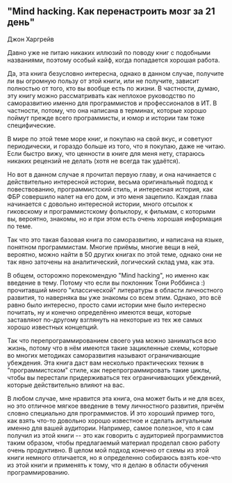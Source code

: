## "Mind hacking. Как перенастроить мозг за 21 день"

Джон Харгрейв

Давно уже не питаю никаких иллюзий по поводу книг с подобными названиями, поэтому особый кайф, когда попадается хорошая работа.

Да, эта книга безусловно интересна, однако в данном случае, получите ли вы огромную пользу от этой книги, или не получите, зависит полностью от того, кто вы вообще есть по жизни. В частности, думаю, эту книгу можно рассматривать как неплохое руководство по саморазвитию именно для программистов и профессионалов в ИТ. В частности, потому, что она написана в терминах, которые хорошо поймут прежде всего программисты, и юмор и истории там тоже специфические.

В мире по этой теме море книг, и покупаю на свой вкус, и советуют периодически, и гораздо больше из того, что я покупаю, даже не читаю. Если быстро вижу, что ценности в книге для меня нету, стараюсь никаких рецензий не делать (хотя не всегда так удаётся).

Но вот в данном случае я прочитал первую главу, и она начинается с действительно интересной истории, весьма оригинальный подход к повествованию, программистский стиль, и интересная история, как ФБР совершило налет на его дом, и это меня зацепило. Каждая глава начинается с довольно интересной истории, много отсылок к гиковскому и программистскому фольклору, к фильмам, с которыми вы, вероятно, знакомы, но и при этом есть очень хорошая информация по теме.

Так что это такая базовая книга по саморазвитию, и написана на языке, понятном программистам. Многие приёмы, многие вещи в ней, вероятно, можно найти в 50 других книгах по этой теме, однако они не так явно заточены на аналитический, логический склад ума, как эта.

В общем, осторожно порекомендую "Mind hacking", но именно как введение в тему. Потому что если вы поклонник Тони Роббинса :) прочитавший много "классической" литературы в области личностного развития, то наверняка вы уже знакомы со всем этим. Однако, это всё равно было интересно, просто сами истории мне было интересно почитать, ну и конечно определённо имеются вещи, которые заставляют по-другому взглянуть на некоторые из тех же самых хорошо известных концепций.

Так что перепрограммированием своего ума можно заниматься всю жизнь, потому что в нём имеются такие зацикленные схемы, которые во многих методиках саморазвития называют ограничивающие убеждения. Эта книга даст вам несколько практических техник в "программистском" стиле, как перепрограммировать такие циклы, чтобы вы перестали придерживаться тех ограничивающих убеждений, которые действительно влияют на вас.

В любом случае, мне нравится эта книга, она может быть и не для всех, но это отличное мягкое введение в тему личностного развития, причём словно специально для программистов. И это хороший пример того, как взять что-то довольно хорошо известное и сделать актуальным именно для вашей аудитории. Например, самое полезное, что я сам получил из этой книги -- это как говорить с аудиторией программистов таким образом, чтобы предлагаемый материал проделал свою работу очень продуктивно. В целом мой подход конечно от схемы из этой книги немного отличается, но я определенно собираюсь взять кое-что из этой книги и применять к тому, что я делаю в области обучения программированию.
